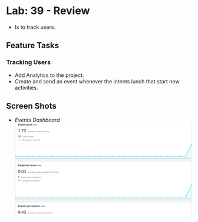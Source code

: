 # Lab: 39 - Review

- Is to track users.

## Feature Tasks

### Tracking Users

- Add Analytics to the project. 
- Create and send an event whenever the intents lunch that start new activities.


## Screen Shots

- *Events Dashboard*  
![Events Dashboard](../screenshots/lab39/dashboard.png) 

